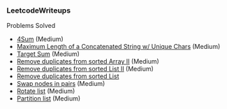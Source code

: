 ### LeetcodeWriteups

Problems Solved

- [4Sum](src/4Sum.md) (Medium)
- [Maximum Length of a Concatenated String w/ Unique Chars](src/maximum_length_of_a_concatenated_string_with_unique_characters.md) (Medium)
- [Target Sum](src/target_sum.md) (Medium)
- [Remove duplicates from sorted Array II](src/remove_duplicates_from_sorted_array_2.md) (Medium)
- [Remove duplicates from sorted List II](src/remove_duplicates_from_sorted_list_2.md) (Medium)
- [Remove duplicates from sorted List](src/remove_duplicates_from_sorted_list.md)
- [Swap nodes in pairs](src/swap_nodes_in_pairs.md) (Medium)
- [Rotate list](src/rotate_list.md) (Medium)
- [Partition list](src/partition_list.py) (Medium)

